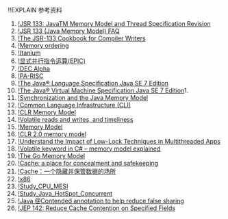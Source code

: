 !!EXPLAIN
参考资料

1. [!JSR 133: JavaTM Memory Model and Thread Specification Revision](https://jcp.org/en/jsr/detail?id=133)
1. [!JSR 133 (Java Memory Model) FAQ](http://www.cs.umd.edu/~pugh/java/memoryModel/jsr-133-faq.html)
1. [!The JSR-133 Cookbook for Compiler Writers](http://g.oswego.edu/dl/jmm/cookbook.html)
1. [!Memory ordering](http://en.wikipedia.org/wiki/Memory_ordering)
1. [!Itanium](http://zh.wikipedia.org/wiki/Itanium)
1. [!显式并行指令运算(EPIC)](http://zh.wikipedia.org/wiki/%E9%A1%AF%E5%BC%8F%E4%B8%A6%E8%A1%8C%E6%8C%87%E4%BB%A4%E9%81%8B%E7%AE%97)
1. [!DEC Alpha](http://en.wikipedia.org/wiki/DEC_Alpha)
1. [!PA-RISC](http://en.wikipedia.org/wiki/PA-RISC)
1. [!The Java® Language Specification Java SE 7 Edition](http://docs.oracle.com/javase/specs/jls/se7/html/)
1. [!The Java® Virtual Machine Specification Java SE 7 Edition](http://docs.oracle.com/javase/specs/jvms/se7/html/)1.
1. [!Synchronization and the Java Memory Model](http://gee.cs.oswego.edu/dl/cpj/jmm.html)
1. [!Common Language Infrastructure (CLI)](http://www.ecma-international.org/publications/files/ECMA-ST/ECMA-335.pdf)
1. [!CLR Memory Model](http://blogs.msdn.com/b/jaredpar/archive/2008/01/17/clr-memory-model.aspx)
1. [!Volatile reads and writes, and timeliness](http://joeduffyblog.com/2008/06/13/volatile-reads-and-writes-and-timeliness/)
1. [!Memory Model](http://blogs.msdn.com/b/cbrumme/archive/2003/05/17/51445.aspx)
1. [!CLR 2.0 memory model](http://joeduffyblog.com/2007/11/10/clr-20-memory-model/)
1. [!Understand the Impact of Low-Lock Techniques in Multithreaded Apps](http://msdn.microsoft.com/en-us/magazine/cc163715.aspx)
1. [!Volatile keyword in C# – memory model explained](http://igoro.com/archive/volatile-keyword-in-c-memory-model-explained/)
1. [!The Go Memory Model](http://golang.org/ref/mem)
1. [!Cache: a place for concealment and safekeeping](http://duartes.org/gustavo/blog/post/intel-cpu-caches)
1. [!Cache：一个隐藏并保管数据的场所](http://blog.csdn.net/drshenlei/article/details/4277959)
1. [!x86](http://zh.wikipedia.org/wiki/X86)
1. [!Study_CPU_MESI](https://code.google.com/p/hatter-source-code/wiki/Study_CPU_MESI)
1. [!Study_Java_HotSpot_Concurrent](https://code.google.com/p/hatter-source-code/wiki/Study_Java_HotSpot_Concurrent)
1. [!Java @Contended annotation to help reduce false sharing](https://blogs.oracle.com/dave/entry/java_contented_annotation_to_help)
1. [!JEP 142: Reduce Cache Contention on Specified Fields](http://openjdk.java.net/jeps/142)

